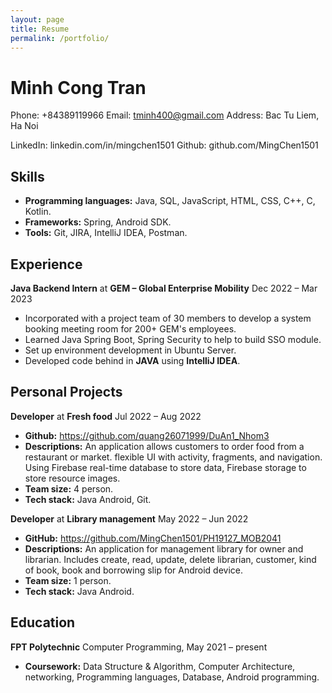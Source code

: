```yaml
---
layout: page
title: Resume
permalink: /portfolio/
---
```


# Minh Cong Tran

Phone: +84389119966
Email: [tminh400@gmail.com](mailto:tminh400@gmail.com)
Address: Bac Tu Liem, Ha Noi

LinkedIn: linkedin.com/in/mingchen1501
Github: github.com/MingChen1501

## Skills

- **Programming languages:** Java, SQL, JavaScript, HTML, CSS, C++, C, Kotlin.
- **Frameworks:** Spring, Android SDK.
- **Tools:** Git, JIRA, IntelliJ IDEA, Postman.

## Experience

**Java Backend Intern** at **GEM – Global Enterprise Mobility**
Dec 2022 – Mar 2023

- Incorporated with a project team of 30 members to develop a system booking meeting room for 200+ GEM's employees.
- Learned Java Spring Boot, Spring Security to help to build SSO module.
- Set up environment development in Ubuntu Server.
- Developed code behind in **JAVA** using **IntelliJ IDEA**.

## Personal Projects

**Developer** at **Fresh food**
Jul 2022 – Aug 2022

- **Github:** <https://github.com/quang26071999/DuAn1_Nhom3>
- **Descriptions:** An application allows customers to order food from a restaurant or market. flexible UI with activity, fragments, and navigation. Using Firebase real-time database to store data, Firebase storage to store resource images.
- **Team size:** 4 person.
- **Tech stack:** Java Android, Git.

**Developer** at **Library management**
May 2022 – Jun 2022

- **GitHub:** <https://github.com/MingChen1501/PH19127_MOB2041>
- **Descriptions:** ﻿An application for management library for owner and librarian. Includes create, read, update, delete librarian, customer, kind of book, book and borrowing slip for Android device.
- **Team size:** 1 person.
- **Tech stack:** Java Android.

## Education

**FPT Polytechnic**
Computer Programming, May 2021 – present

- **Coursework:** Data Structure & Algorithm, Computer Architecture, networking, Programming languages, Database, Android programming.
